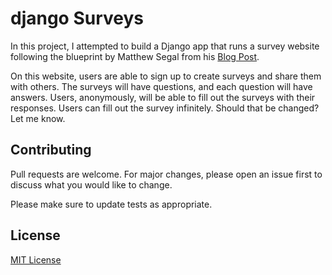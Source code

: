 # django Surveys

In this project, I attempted to build a Django app that runs a survey website following the blueprint by Matthew Segal from his [Blog Post](https://mattsegal.dev/django-survey-project.html).

On this website, users are able to sign up to create surveys and share them with others. The surveys will have questions, and each question will have answers. Users, anonymously, will be able to fill out the surveys with their responses. Users can fill out the survey infinitely. Should that be changed? Let me know.

## Contributing

Pull requests are welcome. For major changes, please open an issue first to discuss what you would like to change.

Please make sure to update tests as appropriate.

## License

[MIT License](https://choosealicense.com/licenses/mit/)
